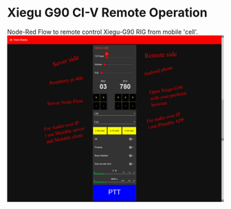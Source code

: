 # Xiegu G90 CI-V Remote Operation
Node-Red Flow to remote control Xiegu-G90 RIG from mobile 'cell'.
![](xiegu-g90.png)
